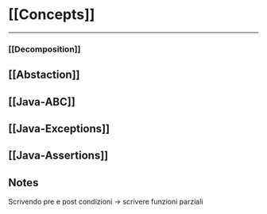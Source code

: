 # [[Concepts]]

---
### [[Decomposition]]

## [[Abstaction]]

## [[Java-ABC]]

## [[Java-Exceptions]]

## [[Java-Assertions]]



## Notes
Scrivendo pre e post condizioni -> scrivere funzioni parziali 

